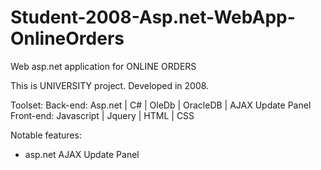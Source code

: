 # Student-2008-Asp.net-WebApp-OnlineOrders
Web asp.net application for ONLINE ORDERS 

This is UNIVERSITY project. Developed in 2008.

Toolset:
Back-end: Asp.net | C# | OleDb | OracleDB | AJAX Update Panel
Front-end: Javascript | Jquery | HTML | CSS

Notable features:
- asp.net AJAX Update Panel
